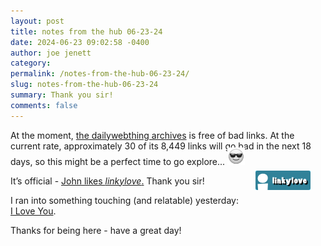 ```yaml
---
layout: post
title: notes from the hub 06-23-24
date: 2024-06-23 09:02:58 -0400
author: joe jenett
category: 
permalink: /notes-from-the-hub-06-23-24/
slug: notes-from-the-hub-06-23-24
summary: Thank you sir!
comments: false
---
```

At the moment, <a title="20+ years of resources and diversions" href="https://dwt-archives.joejenett.com/">the dailywebthing archives</a> is free of bad links. At the current rate, approximately 30 of its 8,449 links will go bad in the next 18 days, so this might be a perfect time to go explore... <img src="/images/eguy.png" width="28" alt="" style="margin-top:-6px;">

<span  class="iwt"><a title="i.webthings linkylove" href="https://iwebthings.joejenett.com/categories/#linkylove"><img src="/images/linkylove.png" alt="linkylove" width="88" height="31" style="position:relative;float:right;margin:-8px 24px 0 0;"></a></span>
It’s official - <a title="Re: if you like linkylove…" href="https://johnjohnston.info/blog/re-if-you-like-linkylove-re/">John likes <em>linkylove</em>.</a> Thank you sir!

I ran into something touching (and relatable) yesterday:<br><a title="%Title%" href="https://schizophrenic.io/blog/i-love-you">I Love You</a>.

Thanks for being here - have a great day!

<a style="display:none;" href="https://brid.gy/publish/mastodon"><small>(cross-posted to mastodon)</small></a>